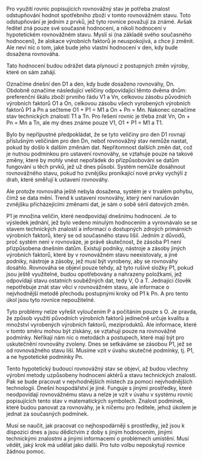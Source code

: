 Pro využití rovnic popisujících rovnovážný stav je potřeba znalost odstupňování hodnot spotřebního zboží v tomto rovnovážném stavu. Toto odstupňování je jedním z prvků, jež tyto rovnice považují za známé. Avšak ředitel zná pouze své současné hodnocení, a nikoli hodnocení v hypotetickém rovnovážném stavu. Myslí si (na základě svého současného hodnocení), že alokace výrobních faktorů je neuspokojivá, a chce ji změnit. Ale neví nic o tom, jaké bude jeho vlastní hodnocení v den, kdy bude dosažena rovnováha.

Tato hodnocení budou odrážet data plynoucí z postupných změn výroby, které on sám zahájí.

Označíme dnešní den D1 a den, kdy bude dosaženo rovnováhy, Dn. Obdobně označíme následující veličiny odpovídající těmto dvěma dnům: preferenční škálu zboží prvního řádu V1 a Vn, celkovou zásobu původních výrobních faktorů O1 a On, celkovou zásobu všech vyrobených výrobních faktorů P1 a Pn a sečteme O1 + P1 = M1 a On + Pn = Mn. Nakonec označíme stav technických znalostí T1 a Tn. Pro řešení rovnic je třeba znát Vn, On + Pn = Mn a Tn, ale my dnes známe pouze V1, O1 + P1 = M1 a T1.

Bylo by nepřípustné předpokládat, že se tyto veličiny pro den D1 rovnají příslušným veličinám pro den Dn, neboť rovnovážný stav nemůže nastat, pokud by došlo k dalším změnám dat. Nepřítomnost dalších změn dat, což je nutnou podmínkou pro ustavení rovnováhy, se vztahuje pouze na takové změny, které by mohly vnést nepořádek do přizpůsobování se datům fungování u těch prvků, jež už dnes působí. Systém nemůže dosáhnout rovnovážného stavu, pokud ho zvnějšku pronikající nové prvky vychýlí z drah, které směřují k ustavení rovnováhy.

Ale protože rovnováha ještě nebyla dosažena, systém je v trvalém pohybu, čímž se data mění. Trend k ustavení rovnováhy, který není narušován zvnějšku přicházejícími změnami dat, je sám o sobě sérií datových změn.

P1 je množina veličin, které neodpovídají dnešnímu hodnocení. Je to výsledek jednání, jež bylo vedeno minulým hodnocením a vyrovnávalo se se stavem technických znalostí a informací o dostupných zdrojích primárních výrobních faktorů, který se od současného stavu lišil. Jedním z důvodů, proč systém není v rovnováze, je právě skutečnost, že zásoba P1 není přizpůsobena dnešním datům. Existují podniky, nástroje a zásoby jiných výrobních faktorů, které by v rovnovážném stavu neexistovaly, a jiné podniky, nástroje a zásoby, jež musí být vyrobeny, aby se rovnováhy dosáhlo. Rovnováha se objeví pouze tehdy, až tyto rušivé složky P1, pokud jsou ještě využitelné, budou opotřebovány a nahrazeny položkami, jež odpovídají stavu ostatních souběžných dat, tedy V, O a T. Jednající člověk nepotřebuje znát stav věcí v rovnovážném stavu, ale informace o nejvhodnější metodě přechodu postupnými kroky od P1 k Pn. A pro tento úkol jsou tyto rovnice nepoužitelné.

Tyto problémy nelze vyřešit vyloučením P a počítáním pouze s O. Je pravda, že způsob využití původních výrobních faktorů jedinečně určuje kvalitu a množství vyrobených výrobních faktorů, meziproduktů. Ale informace, které v tomto směru mohou být získány, se vztahují pouze na rovnovážné podmínky. Neříkají nám nic o metodách a postupech, které mají být pro uskutečnění rovnováhy zvoleny. Dnes se setkáváme se zásobou P1, jež se od rovnovážného stavu liší. Musíme vzít v úvahu skutečné podmínky, tj. P1, a ne hypotetické podmínky Pn.

Tento hypotetický budoucí rovnovážný stav se objeví, až budou všechny výrobní metody uzpůsobeny hodnocení aktérů a stavu technických znalostí. Pak se bude pracovat v nejvhodnějších místech za pomoci nejvhodnějších technologií. Dnešní hospodářství je jiné. Funguje s jinými prostředky, které neodpovídají rovnovážnému stavu a nelze je vzít v úvahu v systému rovnic popisujících tento stav v matematických symbolech. Znalost podmínek, které budou panovat za rovnováhy, je k ničemu pro ředitele, jehož úkolem je jednat za současných podmínek.

Musí se naučit, jak pracovat co nejhospodárněji s prostředky, jež jsou k dispozici dnes a jsou dědictvím z doby s jiným hodnocením, jinými technickými znalostmi a jinými informacemi o problémech umístění. Musí vědět, jaký krok má udělat jako další. Pro tuto volbu neposkytují rovnice žádnou pomoc.